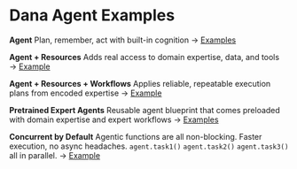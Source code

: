 # Dana Agent Examples

**Agent**
Plan, remember, act with built-in cognition
→ [Examples](agent)

**Agent + Resources**
Adds real access to domain expertise, data, and tools
→ [Example](agent_with_resources_and_workflows/agent_with_resources.na)

**Agent + Resources + Workflows**
Applies reliable, repeatable execution plans from encoded expertise
→ [Example](agent_with_resources_and_workflows/agent_with_resources_and_workflows.na)

**Pretrained Expert Agents**
Reusable agent blueprint that comes preloaded with domain expertise and expert workflows
→ [Examples](expert_agents_via_dana_stdlib)

**Concurrent by Default**
Agentic functions are all non-blocking.
Faster execution, no async headaches.
`agent.task1()`
`agent.task2()`
`agent.task3()` all in parallel.
→ [Example](agent_concurrent_bydefault/agent_concurrent_bydefault.na)
